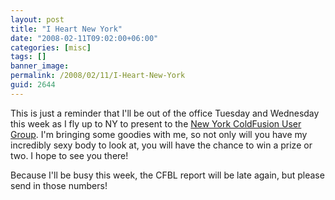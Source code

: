 ```yaml
---
layout: post
title: "I Heart New York"
date: "2008-02-11T09:02:00+06:00"
categories: [misc]
tags: []
banner_image: 
permalink: /2008/02/11/I-Heart-New-York
guid: 2644
---
```


This is just a reminder that I'll be out of the office Tuesday and Wednesday this week as I fly up to NY to present to the <a href="http://www.nycfug.com/">New York ColdFusion User Group</a>. I'm bringing some goodies with me, so not only will you have my incredibly sexy body to look at, you will have the chance to win a prize or two. I hope to see you there!

Because I'll be busy this week, the CFBL report will be late again, but please send in those numbers!